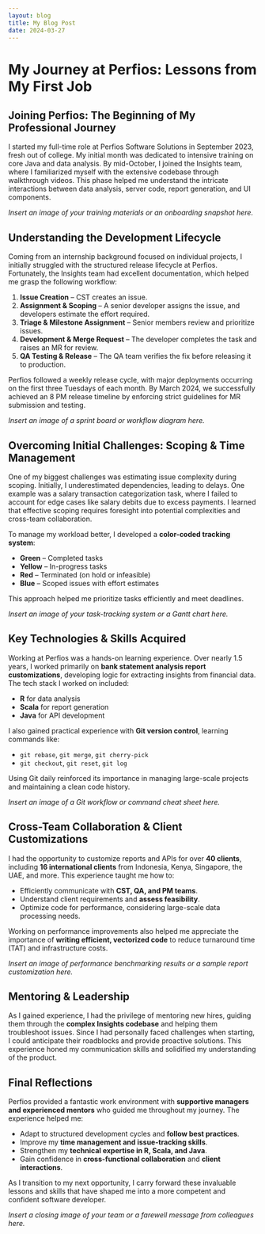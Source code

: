 ```yaml
---
layout: blog
title: My Blog Post
date: 2024-03-27
---
```


# My Journey at Perfios: Lessons from My First Job

## Joining Perfios: The Beginning of My Professional Journey

I started my full-time role at Perfios Software Solutions in September 2023, fresh out of college. My initial month was dedicated to intensive training on core Java and data analysis. By mid-October, I joined the Insights team, where I familiarized myself with the extensive codebase through walkthrough videos. This phase helped me understand the intricate interactions between data analysis, server code, report generation, and UI components.

*Insert an image of your training materials or an onboarding snapshot here.*

## Understanding the Development Lifecycle

Coming from an internship background focused on individual projects, I initially struggled with the structured release lifecycle at Perfios. Fortunately, the Insights team had excellent documentation, which helped me grasp the following workflow:

1. **Issue Creation** – CST creates an issue.
2. **Assignment & Scoping** – A senior developer assigns the issue, and developers estimate the effort required.
3. **Triage & Milestone Assignment** – Senior members review and prioritize issues.
4. **Development & Merge Request** – The developer completes the task and raises an MR for review.
5. **QA Testing & Release** – The QA team verifies the fix before releasing it to production.

Perfios followed a weekly release cycle, with major deployments occurring on the first three Tuesdays of each month. By March 2024, we successfully achieved an 8 PM release timeline by enforcing strict guidelines for MR submission and testing.

*Insert an image of a sprint board or workflow diagram here.*

## Overcoming Initial Challenges: Scoping & Time Management

One of my biggest challenges was estimating issue complexity during scoping. Initially, I underestimated dependencies, leading to delays. One example was a salary transaction categorization task, where I failed to account for edge cases like salary debits due to excess payments. I learned that effective scoping requires foresight into potential complexities and cross-team collaboration.

To manage my workload better, I developed a **color-coded tracking system**:

- **Green** – Completed tasks
- **Yellow** – In-progress tasks
- **Red** – Terminated (on hold or infeasible)
- **Blue** – Scoped issues with effort estimates

This approach helped me prioritize tasks efficiently and meet deadlines.

*Insert an image of your task-tracking system or a Gantt chart here.*

## Key Technologies & Skills Acquired

Working at Perfios was a hands-on learning experience. Over nearly 1.5 years, I worked primarily on **bank statement analysis report customizations**, developing logic for extracting insights from financial data. The tech stack I worked on included:

- **R** for data analysis
- **Scala** for report generation
- **Java** for API development

I also gained practical experience with **Git version control**, learning commands like:

- `git rebase`, `git merge`, `git cherry-pick`
- `git checkout`, `git reset`, `git log`

Using Git daily reinforced its importance in managing large-scale projects and maintaining a clean code history.

*Insert an image of a Git workflow or command cheat sheet here.*

## Cross-Team Collaboration & Client Customizations

I had the opportunity to customize reports and APIs for over **40 clients**, including **16 international clients** from Indonesia, Kenya, Singapore, the UAE, and more. This experience taught me how to:

- Efficiently communicate with **CST, QA, and PM teams**.
- Understand client requirements and **assess feasibility**.
- Optimize code for performance, considering large-scale data processing needs.

Working on performance improvements also helped me appreciate the importance of **writing efficient, vectorized code** to reduce turnaround time (TAT) and infrastructure costs.

*Insert an image of performance benchmarking results or a sample report customization here.*

## Mentoring & Leadership

As I gained experience, I had the privilege of mentoring new hires, guiding them through the **complex Insights codebase** and helping them troubleshoot issues. Since I had personally faced challenges when starting, I could anticipate their roadblocks and provide proactive solutions. This experience honed my communication skills and solidified my understanding of the product.

## Final Reflections

Perfios provided a fantastic work environment with **supportive managers and experienced mentors** who guided me throughout my journey. The experience helped me:

- Adapt to structured development cycles and **follow best practices**.
- Improve my **time management and issue-tracking skills**.
- Strengthen my **technical expertise in R, Scala, and Java**.
- Gain confidence in **cross-functional collaboration** and **client interactions**.

As I transition to my next opportunity, I carry forward these invaluable lessons and skills that have shaped me into a more competent and confident software developer.

*Insert a closing image of your team or a farewell message from colleagues here.*